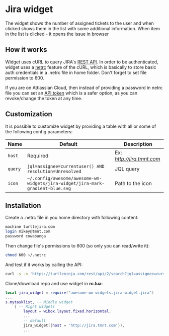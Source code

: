 # Jira widget

The widget shows the number of assigned tickets to the user  and when clicked shows them in the list with some additional information. When item in the list is clicked - it opens the issue in browser 

## How it works

Widget uses cURL to query JIRA's [REST API](https://developer.atlassian.com/server/jira/platform/rest-apis/). In order to be authenticated, widget uses a [netrc](https://ec.haxx.se/usingcurl/usingcurl-netrc) feature of the cURL, which is basically to store basic auth credentials in a .netrc file in home folder. Don't forget to set file permission to 600.

If you are on Attlassian Cloud, then instead of providing a password in netrc file you can set an [API token](https://confluence.atlassian.com/cloud/api-tokens-938839638.html) which is a safer option, as you can revoke/change the token at any time.

## Customization

It is possible to customize widget by providing a table with all or some of the following config parameters:

| Name | Default | Description |
|---|---|---|
| `host` | Required | Ex: _http://jira.tmnt.com_ |
| `query` | `jql=assignee=currentuser() AND resolution=Unresolved` | JQL query |
| `icon` | `~/.config/awesome/awesome-wm-widgets/jira-widget/jira-mark-gradient-blue.svg` | Path to the icon |

## Installation

Create a .netrc file in you home directory with following content:

```bash
machine turtlejira.com
login mikey@tmnt.com
password cowabunga
```

Then change file's permissions to 600 (so only you can read/write it):

```bash
chmod 600 ~/.netrc
```
And test if it works by calling the API:

```bash
curl -s -n 'https://turtleninja.com/rest/api/2/search?jql=assignee=currentuser()+AND+resolution=Unresolved'
```

Clone/download repo and use widget in **rc.lua**:

```lua
local jira_widget = require("awesome-wm-widgets.jira-widget.jira")
...
s.mytasklist, -- Middle widget
	{ -- Right widgets
    	layout = wibox.layout.fixed.horizontal,
		...
		-- default
		jira_widget({host = 'http://jira.tmnt.com'}),
		...
```
